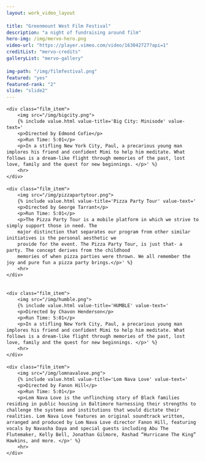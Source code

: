 ```yaml
---
layout: work_video_layout

title: "Greenmount West Film Festival"
description: "a night of fundraising around film"
hero-img: /img/mervo-hero.png
video-url: "https://player.vimeo.com/video/163042727?api=1"
creditList: "mervo-credits"
galleryList: "mervo-gallery"

img-path: "/img/filmfestival.png"
featured: "yes"
featured-rank: "2"
slide: "slide2"
---
```


<div class="template_wrapper">

	<div class="film_item">
		<img src="/img/bigcity.png">
		{% include value.html value-title='Big City: Minisode' value-text='
		<p>Directed by Edmond Cofie</p>
		<p>Run Time: 5:01</p>
		<p>In a stifling New York City, Paul, a precarious young man implores his friend and confident Mimi to help him meditate. What follows is a dream-like flight through memories of the past, lost love, family and the quest for new beginnings. </p>' %}
		<hr>
	</div>

	<div class="film_item">
		<img src="/img/pizzapartytour.png">
		{% include value.html value-title='Pizza Party Tour' value-text='
		<p>Directed by George Tarrant</p>
		<p>Run Time: 5:01</p>
		<p>The Pizza Party Tour is a mobile platform in which we strive to simply support those in need. The
		major distinction that separates our program from other similar initiatives is the personal aesthetic we
		provide for the event. The Pizza Party Tour, is just that- a party. The concept derives from the childhood
		memories of when pizza parties were thrown. We all remember the joy and pure fun a pizza party brings.</p>' %}
		<hr>
	</div>


	<div class="film_item">
		<img src="/img/humble.png">
		{% include value.html value-title='HUMBLE' value-text='
		<p>Directed by Chavon Henderson</p>
		<p>Run Time: 5:01</p>
		<p>In a stifling New York City, Paul, a precarious young man implores his friend and confident Mimi to help him meditate. What follows is a dream-like flight through memories of the past, lost love, family and the quest for new beginnings. </p>' %}
		<hr>
	</div>

	<div class="film_item">
		<img src="/img/lomnavalove.png">
		{% include value.html value-title='Lom Nava Love' value-text='
		<p>Directed by Fanon Hill</p>
		<p>Run Time: 5:01</p>
		<p>Lom Nava Love is the unflinching story of Black families residing in public housing in Baltimore harnessing their strengths to challenge the systems and institutions that would dictate their realities. Lom Nava Love features an original soundtrack written, arranged and produced by Lom Nava Love director Fanon Hill, featuring vocals by Navasha Daya and special guests including Abu The Flutemaker, Kelly Bell, Jonathan Gilmore, Rashad “Hurricane The King” Hawkins, and more. </p>' %}
		<hr>
	</div>

</div>